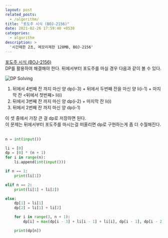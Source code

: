 ```yaml
---
layout: post
related_posts:
  - /algorithm/
title: "포도주 시식 (BOJ-2156)"
date: 2021-02-26 17:59:40 +0530
categories:
  - algorithm
description: >
  '시간제한 2초, 메모리제한 128MB, BOJ-2156'
---
```


[포도주 시식 (BOJ-2156)][boj-2156]<br>
DP를 활용하여 해결해야 한다. 뒤에서부터 포도주를 마실 경우 다음과 같이 볼 수 있다.

![DP Solving](/assets/image/BOJ2156.jpg)

1. 뒤에서 4번째 잔 까지 마신 양 dp(i-3) + 뒤에서 두번째 잔을 마신 양 li(i-1) + 마지막 잔 <뒤에서 첫번째> li(i)<br>
2. 뒤에서 3번째 잔 까지 마신 양 dp(i-2) + 마지막 잔 li(i)<br>
3. 뒤에서 2번째 잔 까지 마신 양 dp(i-1)<br>

이 셋 중에서 가장 큰 걸 dp로 저장하면 된다.<br>
이 문제는 뒤에서부터 포도주를 마시는걸 떠올리면 dp로 구현하는게 좀 더 수월해진다.<br><br>

```python
n = int(input())

li = [0]
dp = [0] * (n + 1)
for i in range(n):
    li.append(int(input()))

if n == 1:
    print(li[1])

elif n == 2:
    print(li[1] + li[2])

else:
    dp[1] = li[1]
    dp[2] = li[1] + li[2]

    for i in range(3, n + 1):
        dp[i] = max(dp[i - 3] + li[i - 1] + li[i], dp[i - 1], dp[i - 2] + li[i])

    print(dp[n])
```

[boj-2156]: https://www.acmicpc.net/problem/2156
